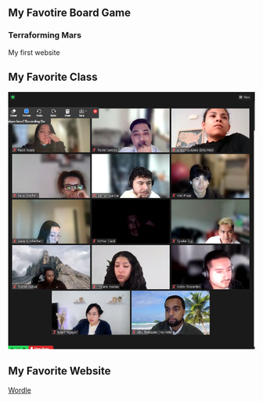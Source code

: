 ## My Favotire Board Game
### Terraforming Mars

My first website

## My Favorite Class
![Awesome class](Capture.JPG)

## My Favorite Website
[Wordle](https://www.nytimes.com/games/wordle/index.html)
